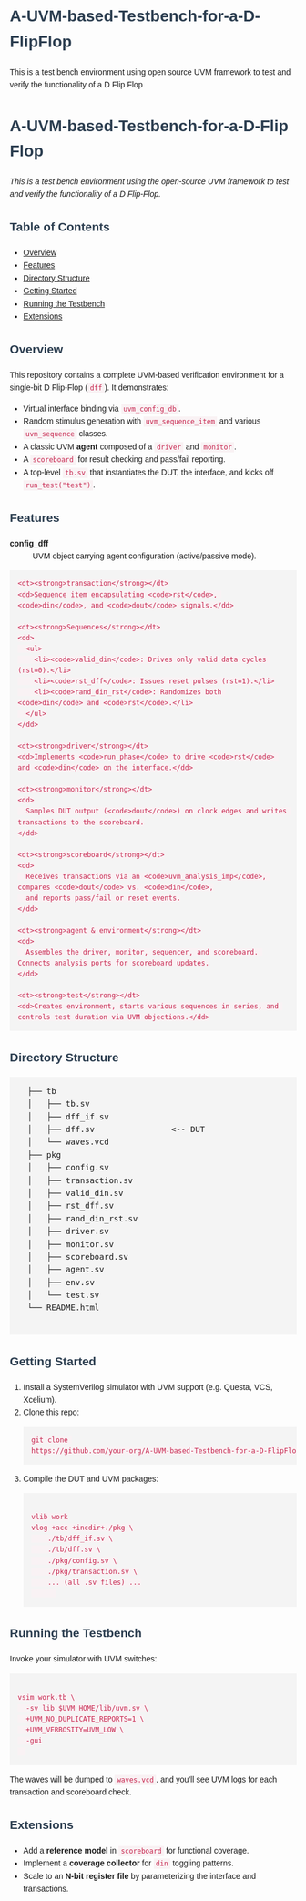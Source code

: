 # A-UVM-based-Testbench-for-a-D-FlipFlop
This is a test bench environment using open source UVM framework to test and verify the functionality of a D Flip Flop
<!-- README.html for A-UVM-based-Testbench-for-a-D-FlipFlop -->

<!DOCTYPE html>
<html lang="en">
<head>
  <meta charset="UTF-8">
  <title>A‑UVM‑based‑Testbench‑for‑a‑D‑FlipFlop</title>
  <style>
    body { font-family: Arial, sans-serif; line-height: 1.6; margin: 2em; }
    h1, h2 { color: #2c3e50; }
    pre { background: #f4f4f4; padding: 1em; overflow-x: auto; }
    code { font-family: Consolas, monospace; color: #c7254e; background: #f9f2f4; padding: 2px 4px; }
    .badge { display: inline-block; margin-right: 0.5em; }
  </style>
</head>
<body>

  <h1>A‑UVM‑based‑Testbench‑for‑a‑D‑FlipFlop</h1>
  <p><em>This is a test bench environment using the open‑source UVM framework to test and verify the functionality of a D Flip‑Flop.</em></p>

  <h2>Table of Contents</h2>
  <ul>
    <li><a href="#overview">Overview</a></li>
    <li><a href="#features">Features</a></li>
    <li><a href="#directory-structure">Directory Structure</a></li>
    <li><a href="#getting-started">Getting Started</a></li>
    <li><a href="#running-the-testbench">Running the Testbench</a></li>
    <li><a href="#extensions">Extensions</a></li>
  </ul>

  <h2 id="overview">Overview</h2>
  <p>
    This repository contains a complete UVM‑based verification environment for a single‑bit D Flip‑Flop
    (<code>dff</code>). It demonstrates:
  </p>
  <ul>
    <li>Virtual interface binding via <code>uvm_config_db</code>.</li>
    <li>Random stimulus generation with <code>uvm_sequence_item</code> and various <code>uvm_sequence</code> classes.</li>
    <li>A classic UVM <strong>agent</strong> composed of a <code>driver</code> and <code>monitor</code>.</li>
    <li>A <code>scoreboard</code> for result checking and pass/fail reporting.</li>
    <li>A top‑level <code>tb.sv</code> that instantiates the DUT, the interface, and kicks off <code>run_test("test")</code>.</li>
  </ul>

  <h2 id="features">Features</h2>
  <dl>
    <dt><strong>config_dff</strong></dt>
    <dd>UVM object carrying agent configuration (active/passive mode).</dd>

    <dt><strong>transaction</strong></dt>
    <dd>Sequence item encapsulating <code>rst</code>, <code>din</code>, and <code>dout</code> signals.</dd>

    <dt><strong>Sequences</strong></dt>
    <dd>
      <ul>
        <li><code>valid_din</code>: Drives only valid data cycles (rst=0).</li>
        <li><code>rst_dff</code>: Issues reset pulses (rst=1).</li>
        <li><code>rand_din_rst</code>: Randomizes both <code>din</code> and <code>rst</code>.</li>
      </ul>
    </dd>

    <dt><strong>driver</strong></dt>
    <dd>Implements <code>run_phase</code> to drive <code>rst</code> and <code>din</code> on the interface.</dd>

    <dt><strong>monitor</strong></dt>
    <dd>
      Samples DUT output (<code>dout</code>) on clock edges and writes transactions to the scoreboard.
    </dd>

    <dt><strong>scoreboard</strong></dt>
    <dd>
      Receives transactions via an <code>uvm_analysis_imp</code>, compares <code>dout</code> vs. <code>din</code>,
      and reports pass/fail or reset events.
    </dd>

    <dt><strong>agent & environment</strong></dt>
    <dd>
      Assembles the driver, monitor, sequencer, and scoreboard. Connects analysis ports for scoreboard updates.
    </dd>

    <dt><strong>test</strong></dt>
    <dd>Creates environment, starts various sequences in series, and controls test duration via UVM objections.</dd>
  </dl>

  <h2 id="directory-structure">Directory Structure</h2>
  <pre>
  ├── tb
  │   ├── tb.sv
  │   ├── dff_if.sv
  │   ├── dff.sv                &lt;-- DUT
  │   └── waves.vcd
  ├── pkg
  │   ├── config.sv
  │   ├── transaction.sv
  │   ├── valid_din.sv
  │   ├── rst_dff.sv
  │   ├── rand_din_rst.sv
  │   ├── driver.sv
  │   ├── monitor.sv
  │   ├── scoreboard.sv
  │   ├── agent.sv
  │   ├── env.sv
  │   └── test.sv
  └── README.html
  </pre>

  <h2 id="getting-started">Getting Started</h2>
  <ol>
    <li>Install a SystemVerilog simulator with UVM support (e.g. Questa, VCS, Xcelium).</li>
    <li>Clone this repo:
      <pre><code>git clone https://github.com/your‑org/A‑UVM‑based‑Testbench‑for‑a‑D‑FlipFlop.git</code></pre>
    </li>
    <li>Compile the DUT and UVM packages:
      <pre><code>
vlib work
vlog +acc +incdir+./pkg \
    ./tb/dff_if.sv \
    ./tb/dff.sv \
    ./pkg/config.sv \
    ./pkg/transaction.sv \
    ... (all .sv files) ...
      </code></pre>
    </li>
  </ol>

  <h2 id="running-the-testbench">Running the Testbench</h2>
  <p>Invoke your simulator with UVM switches:</p>
  <pre><code>
vsim work.tb \
  -sv_lib $UVM_HOME/lib/uvm.sv \
  +UVM_NO_DUPLICATE_REPORTS=1 \
  +UVM_VERBOSITY=UVM_LOW \
  -gui
  </code></pre>
  <p>The waves will be dumped to <code>waves.vcd</code>, and you’ll see UVM logs for each transaction and scoreboard check.</p>

  <h2 id="extensions">Extensions</h2>
  <ul>
    <li>Add a <strong>reference model</strong> in <code>scoreboard</code> for functional coverage.</li>
    <li>Implement a <strong>coverage collector</strong> for <code>din</code> toggling patterns.</li>
    <li>Scale to an <strong>N‑bit register file</strong> by parameterizing the interface and transactions.</li>
  </ul>

</body>
</html>

